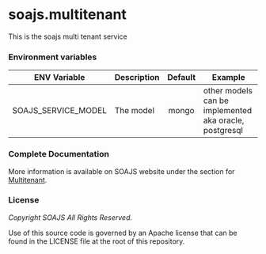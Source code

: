 # soajs.multitenant
This is the soajs multi tenant service 

### Environment variables

ENV Variable | Description | Default | Example
--- | ----- | :---: | ---
SOAJS_SERVICE_MODEL | The model | mongo | other models can be implemented aka oracle, postgresql


### Complete Documentation
More information is available on SOAJS website under the section for [Multitenant](https://soajsorg.atlassian.net/wiki/spaces/MIC/overview).


### License
*Copyright SOAJS All Rights Reserved.*

Use of this source code is governed by an Apache license that can be found in the LICENSE file at the root of this repository.
